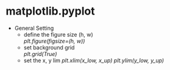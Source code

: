 # matplotlib.pyplot
* General Setting
  * define the figure size (h, w)  
  *plt.figure(figsize=(h, w))*
  * set background grid  
  *plt.grid(True)*
  * set the x, y lim
  *plt.xlim(x_low, x_up)*
  *plt.ylim(y_low, y_up)*
